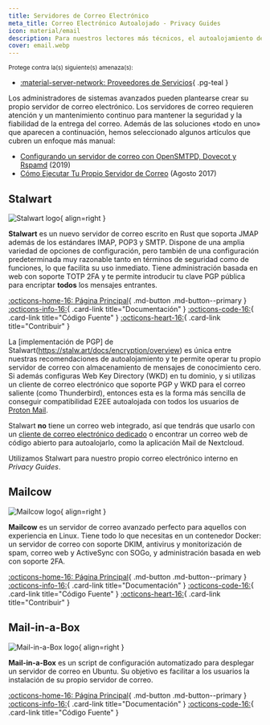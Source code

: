 ```yaml
---
title: Servidores de Correo Electrónico
meta_title: Correo Electrónico Autoalojado - Privacy Guides
icon: material/email
description: Para nuestros lectores más técnicos, el autoalojamiento de tu propio correo electrónico puede proporcionar garantías adicionales de privacidad al tener el máximo control sobre tus datos.
cover: email.webp
---
```


<small>Protege contra la(s) siguiente(s) amenaza(s):</small>

- [:material-server-network: Proveedores de Servicios](../basics/common-threats.md#privacy-from-service-providers){ .pg-teal }

Los administradores de sistemas avanzados pueden plantearse crear su propio servidor de correo electrónico. Los servidores de correo requieren atención y un mantenimiento continuo para mantener la seguridad y la fiabilidad de la entrega del correo. Además de las soluciones «todo en uno» que aparecen a continuación, hemos seleccionado algunos artículos que cubren un enfoque más manual:

- [Configurando un servidor de correo con OpenSMTPD, Dovecot y Rspamd](https://poolp.org/posts/2019-09-14/setting-up-a-mail-server-with-opensmtpd-dovecot-and-rspamd) (2019)
- [Cómo Ejecutar Tu Propio Servidor de Correo](https://www.c0ffee.net/blog/mail-server-guide) (Agosto 2017)

## Stalwart

<div class="admonition recommendation" markdown>

![Stalwart logo](../assets/img/self-hosting/stalwart.svg){ align=right }

**Stalwart** es un nuevo servidor de correo escrito en Rust que soporta JMAP además de los estándares IMAP, POP3 y SMTP. Dispone de una amplia variedad de opciones de configuración, pero también de una configuración predeterminada muy razonable tanto en términos de seguridad como de funciones, lo que facilita su uso inmediato. Tiene administración basada en web con soporte TOTP 2FA y te permite introducir tu clave PGP pública para encriptar **todos** los mensajes entrantes.

[:octicons-home-16: Página Principal](https://stalw.art){ .md-button .md-button--primary }
[:octicons-info-16:](https://stalw.art/docs/get-started){ .card-link title="Documentación" }
[:octicons-code-16:](https://github.com/stalwartlabs){ .card-link title="Código Fuente" }
[:octicons-heart-16:](https://github.com/sponsors/stalwartlabs){ .card-link title="Contribuir" }

</div>

La [implementación de PGP] de Stalwart(https://stalw.art/docs/encryption/overview) es única entre nuestras recomendaciones de autoalojamiento y te permite operar tu propio servidor de correo con almacenamiento de mensajes de conocimiento cero. Si además configuras Web Key Directory (WKD) en tu dominio, y si utilizas un cliente de correo electrónico que soporte PGP y WKD para el correo saliente (como Thunderbird), entonces esta es la forma más sencilla de conseguir compatibilidad E2EE autoalojada con todos los usuarios de [Proton Mail](../email.md#proton-mail).

Stalwart **no** tiene un correo web integrado, así que tendrás que usarlo con un [cliente de correo electrónico dedicado](../email-clients.md) o encontrar un correo web de código abierto para autoalojarlo, como la aplicación Mail de Nextcloud.

Utilizamos Stalwart para nuestro propio correo electrónico interno en _Privacy Guides_.

## Mailcow

<div class="admonition recommendation" markdown>

![Mailcow logo](../assets/img/self-hosting/mailcow.svg){ align=right }

**Mailcow** es un servidor de correo avanzado perfecto para aquellos con experiencia en Linux. Tiene todo lo que necesitas en un contenedor Docker: un servidor de correo con soporte DKIM, antivirus y monitorización de spam, correo web y ActiveSync con SOGo, y administración basada en web con soporte 2FA.

[:octicons-home-16: Página Principal](https://mailcow.email){ .md-button .md-button--primary }
[:octicons-info-16:](https://docs.mailcow.email){ .card-link title="Documentación" }
[:octicons-code-16:](https://github.com/mailcow/mailcow-dockerized){ .card-link title="Código Fuente" }
[:octicons-heart-16:](https://servercow.de/mailcow?lang=en#sal){ .card-link title="Contribuir" }

</div>

## Mail-in-a-Box

<div class="admonition recommendation" markdown>

![Mail-in-a-Box logo](../assets/img/self-hosting/mail-in-a-box.svg){ align=right }

**Mail-in-a-Box** es un script de configuración automatizado para desplegar un servidor de correo en Ubuntu. Su objetivo es facilitar a los usuarios la instalación de su propio servidor de correo.

[:octicons-home-16: Página Principal](https://mailinabox.email){ .md-button .md-button--primary }
[:octicons-info-16:](https://mailinabox.email/guide.html){ .card-link title="Documentación" }
[:octicons-code-16:](https://github.com/mail-in-a-box/mailinabox){ .card-link title="Código Fuente" }

</div>
